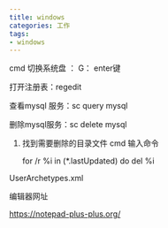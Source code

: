 ```yaml
---
title: windows
categories: 工作
tags: 
- windows
---
```




cmd 切换系统盘 ： G： enter键

打开注册表：regedit

查看mysql 服务：sc query mysql

删除mysql服务：sc delete mysql



1. 找到需要删除的目录文件 cmd  输入命令

   for /r %i in (*.lastUpdated) do del %i 

UserArchetypes.xml

编辑器网址

https://notepad-plus-plus.org/


